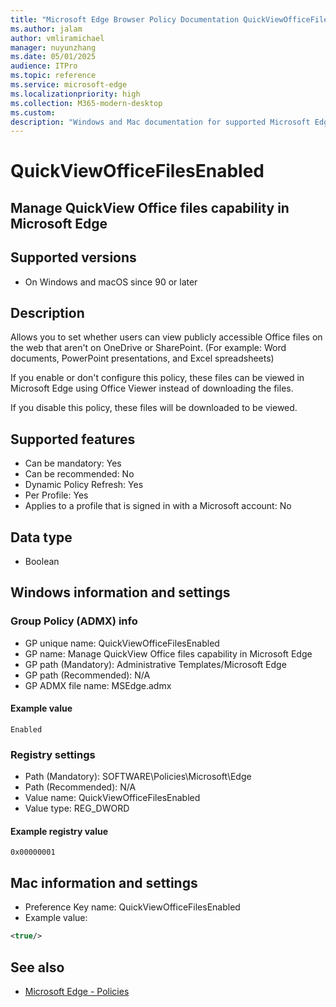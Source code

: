 ```yaml
---
title: "Microsoft Edge Browser Policy Documentation QuickViewOfficeFilesEnabled"
ms.author: jalam
author: vmliramichael
manager: nuyunzhang
ms.date: 05/01/2025
audience: ITPro
ms.topic: reference
ms.service: microsoft-edge
ms.localizationpriority: high
ms.collection: M365-modern-desktop
ms.custom:
description: "Windows and Mac documentation for supported Microsoft Edge Browser policy: Manage QuickView Office files capability in Microsoft Edge"
---
```


<!--THIS FILE IS AUTOMATICALLY GENERATED. MANUAL CHANGES WILL BE OVERWRITTEN.-->
<!--Please contact the Microsoft Edge Manageability team with any questions.-->

# QuickViewOfficeFilesEnabled

## Manage QuickView Office files capability in Microsoft Edge


## Supported versions

- On Windows and macOS since 90 or later

## Description

Allows you to set whether users can view publicly accessible Office files on the web that aren't on OneDrive or SharePoint. (For example: Word documents, PowerPoint presentations, and Excel spreadsheets)

If you enable or don't configure this policy, these files can be viewed in Microsoft Edge using Office Viewer instead of downloading the files.

If you disable this policy, these files will be downloaded to be viewed.

## Supported features

- Can be mandatory: Yes
- Can be recommended: No
- Dynamic Policy Refresh: Yes
- Per Profile: Yes
- Applies to a profile that is signed in with a Microsoft account: No

## Data type

- Boolean

## Windows information and settings

### Group Policy (ADMX) info

- GP unique name: QuickViewOfficeFilesEnabled
- GP name: Manage QuickView Office files capability in Microsoft Edge
- GP path (Mandatory): Administrative Templates/Microsoft Edge
- GP path (Recommended): N/A
- GP ADMX file name: MSEdge.admx

#### Example value

```
Enabled
```

### Registry settings

- Path (Mandatory): SOFTWARE\Policies\Microsoft\Edge
- Path (Recommended): N/A
- Value name: QuickViewOfficeFilesEnabled
- Value type: REG_DWORD

#### Example registry value

```
0x00000001
```


## Mac information and settings

- Preference Key name: QuickViewOfficeFilesEnabled
- Example value:

```xml
<true/>
```

## See also
- [Microsoft Edge - Policies](../microsoft-edge-policies.md)
